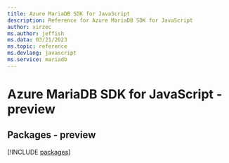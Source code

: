 ```yaml
---
title: Azure MariaDB SDK for JavaScript
description: Reference for Azure MariaDB SDK for JavaScript
author: xirzec
ms.author: jeffish
ms.data: 03/21/2023
ms.topic: reference
ms.devlang: javascript
ms.service: mariadb
---
```

# Azure MariaDB SDK for JavaScript - preview
## Packages - preview
[!INCLUDE [packages](mariadb-index.md)]